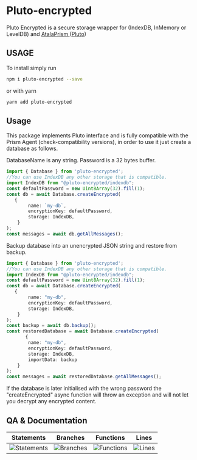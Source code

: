# Pluto-encrypted
Pluto Encrypted is a secure storage wrapper for (IndexDB, InMemory or LevelDB) and [AtalaPrism ](https://input-output-hk.github.io/atala-prism-wallet-sdk-ts/)([Pluto](https://input-output-hk.github.io/atala-prism-wallet-sdk-ts/interfaces/Domain.Pluto.html))

## USAGE
To install simply run

```bash
npm i pluto-encrypted --save
```

or with yarn

```bash
yarn add pluto-encrypted
```

## Usage
This package implements Pluto interface and is fully compatible with the Prism Agent (check-compatibility versions), in order to use it just create a database as follows.

DatabaseName is any string.
Password is a 32 bytes buffer.

```typescript
import { Database } from 'pluto-encrypted';
//You can use IndexDB any other storage that is compatible.
import IndexDB from "@pluto-encrypted/indexdb"; 
const defaultPassword = new Uint8Array(32).fill(1);
const db = await Database.createEncrypted(
   {
        name: `my-db`,
        encryptionKey: defaultPassword,
        storage: IndexDB,
    }
);
const messages = await db.getAllMessages();
```

Backup database into an unencrypted JSON string and restore from backup.
```typescript
import { Database } from 'pluto-encrypted';
//You can use IndexDB any other storage that is compatible.
import IndexDB from "@pluto-encrypted/indexdb"; 
const defaultPassword = new Uint8Array(32).fill(1);
const db = await Database.createEncrypted(
   {
        name: "my-db",
        encryptionKey: defaultPassword,
        storage: IndexDB,
    }
);
const backup = await db.backup();
const restoredDatabase = await Database.createEncrypted(
       {
        name: "my-db",
        encryptionKey: defaultPassword,
        storage: IndexDB,
        importData: backup
    }
);
const messages = await restoredDatabase.getAllMessages();
```

If the database is later initialised with the wrong password the "createEncrypted" async function will throw an exception and will not let you decrypt any encrypted content.

## QA & Documentation
| Statements                  | Branches                | Functions                 | Lines             |
| --------------------------- | ----------------------- | ------------------------- | ----------------- |
| ![Statements](https://img.shields.io/badge/statements-100%25-brightgreen.svg?style=flat) | ![Branches](https://img.shields.io/badge/branches-100%25-brightgreen.svg?style=flat) | ![Functions](https://img.shields.io/badge/functions-100%25-brightgreen.svg?style=flat) | ![Lines](https://img.shields.io/badge/lines-100%25-brightgreen.svg?style=flat) |

